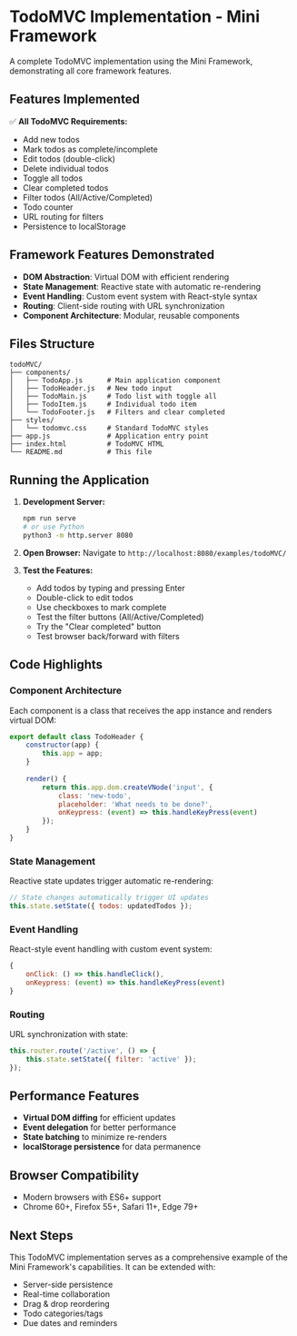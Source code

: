 # TodoMVC Implementation - Mini Framework

A complete TodoMVC implementation using the Mini Framework, demonstrating all core framework features.

## Features Implemented

✅ **All TodoMVC Requirements:**
- Add new todos
- Mark todos as complete/incomplete  
- Edit todos (double-click)
- Delete individual todos
- Toggle all todos
- Clear completed todos
- Filter todos (All/Active/Completed)
- Todo counter
- URL routing for filters
- Persistence to localStorage

## Framework Features Demonstrated

- **DOM Abstraction**: Virtual DOM with efficient rendering
- **State Management**: Reactive state with automatic re-rendering
- **Event Handling**: Custom event system with React-style syntax
- **Routing**: Client-side routing with URL synchronization
- **Component Architecture**: Modular, reusable components

## Files Structure

```
todoMVC/
├── components/
│   ├── TodoApp.js      # Main application component
│   ├── TodoHeader.js   # New todo input
│   ├── TodoMain.js     # Todo list with toggle all
│   ├── TodoItem.js     # Individual todo item
│   └── TodoFooter.js   # Filters and clear completed
├── styles/
│   └── todomvc.css     # Standard TodoMVC styles
├── app.js              # Application entry point
├── index.html          # TodoMVC HTML
└── README.md           # This file
```

## Running the Application

1. **Development Server:**
   ```bash
   npm run serve
   # or use Python
   python3 -m http.server 8080
   ```

2. **Open Browser:**
   Navigate to `http://localhost:8080/examples/todoMVC/`

3. **Test the Features:**
   - Add todos by typing and pressing Enter
   - Double-click to edit todos
   - Use checkboxes to mark complete
   - Test the filter buttons (All/Active/Completed)
   - Try the "Clear completed" button
   - Test browser back/forward with filters

## Code Highlights

### Component Architecture
Each component is a class that receives the app instance and renders virtual DOM:

```javascript
export default class TodoHeader {
    constructor(app) {
        this.app = app;
    }
    
    render() {
        return this.app.dom.createVNode('input', {
            class: 'new-todo',
            placeholder: 'What needs to be done?',
            onKeypress: (event) => this.handleKeyPress(event)
        });
    }
}
```

### State Management
Reactive state updates trigger automatic re-rendering:

```javascript
// State changes automatically trigger UI updates
this.state.setState({ todos: updatedTodos });
```

### Event Handling
React-style event handling with custom event system:

```javascript
{
    onClick: () => this.handleClick(),
    onKeypress: (event) => this.handleKeyPress(event)
}
```

### Routing
URL synchronization with state:

```javascript
this.router.route('/active', () => {
    this.state.setState({ filter: 'active' });
});
```

## Performance Features

- **Virtual DOM diffing** for efficient updates
- **Event delegation** for better performance
- **State batching** to minimize re-renders
- **localStorage persistence** for data permanence

## Browser Compatibility

- Modern browsers with ES6+ support
- Chrome 60+, Firefox 55+, Safari 11+, Edge 79+

## Next Steps

This TodoMVC implementation serves as a comprehensive example of the Mini Framework's capabilities. It can be extended with:

- Server-side persistence
- Real-time collaboration
- Drag & drop reordering
- Todo categories/tags
- Due dates and reminders